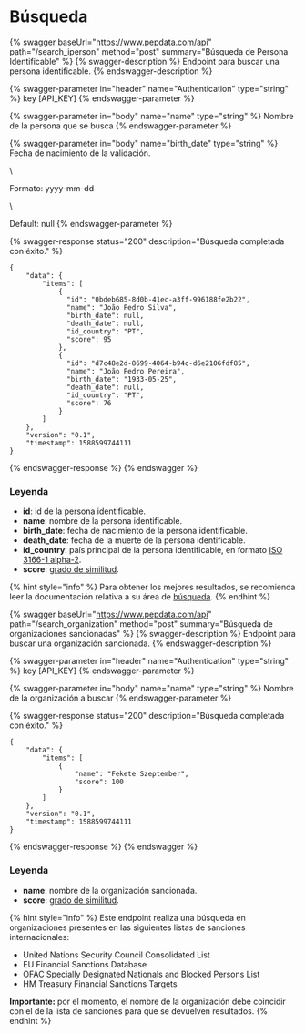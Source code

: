 # Búsqueda

{% swagger baseUrl="https://www.pepdata.com/api" path="/search_iperson" method="post" summary="Búsqueda de Persona Identificable" %}
{% swagger-description %}
Endpoint para buscar una persona identificable.
{% endswagger-description %}

{% swagger-parameter in="header" name="Authentication" type="string" %}
key [API_KEY]
{% endswagger-parameter %}

{% swagger-parameter in="body" name="name" type="string" %}
Nombre de la persona que se busca
{% endswagger-parameter %}

{% swagger-parameter in="body" name="birth_date" type="string" %}
Fecha de nacimiento de la validación. 

\


Formato: yyyy-mm-dd

\


Default: null
{% endswagger-parameter %}

{% swagger-response status="200" description="Búsqueda completada con éxito." %}
```
{
    "data": {
        "items": [
            {
              "id": "0bdeb685-8d0b-41ec-a3ff-996188fe2b22",
              "name": "João Pedro Silva",
              "birth_date": null,
              "death_date": null,
              "id_country": "PT",
              "score": 95
            },
            {
              "id": "d7c48e2d-8699-4064-b94c-d6e2106fdf85",
              "name": "João Pedro Pereira",
              "birth_date": "1933-05-25",
              "death_date": null,
              "id_country": "PT",
              "score": 76
            }
        ]
    },
    "version": "0.1",
    "timestamp": 1588599744111
}
```
{% endswagger-response %}
{% endswagger %}

### Leyenda

* **id**: id de la persona identificable.
* **name**: nombre de la persona identificable.
* **birth\_date**: fecha de nacimiento de la persona identificable.
* **death\_date**: fecha de la muerte de la persona identificable.
* **id\_country**: país principal de la persona identificable, en formato [ISO 3166-1 alpha-2](https://en.wikipedia.org/wiki/ISO\_3166-1\_alpha-2).
* **score**: [grado de similitud](../glossario/glossario-aplicacao.md#grau-de-semelhanca).

{% hint style="info" %}
Para obtener los mejores resultados, se recomienda leer la documentación relativa a su área de [búsqueda](../a-aplicacao/pesquisa.md).
{% endhint %}

{% swagger baseUrl="https://www.pepdata.com/api" path="/search_organization" method="post" summary="Búsqueda de organizaciones sancionadas" %}
{% swagger-description %}
Endpoint para buscar una organización sancionada.
{% endswagger-description %}

{% swagger-parameter in="header" name="Authentication" type="string" %}
key [API_KEY]
{% endswagger-parameter %}

{% swagger-parameter in="body" name="name" type="string" %}
Nombre de la organización a buscar
{% endswagger-parameter %}

{% swagger-response status="200" description="Búsqueda completada con éxito." %}
```
{
    "data": {
        "items": [
            {
                "name": "Fekete Szeptember",
                "score": 100
            }
        ]
    },
    "version": "0.1",
    "timestamp": 1588599744111
}
```
{% endswagger-response %}
{% endswagger %}

### Leyenda

* **name**: nombre de la organización sancionada.
* **score**: [grado de similitud](../glossario/glossario-aplicacao.md#grau-de-semelhanca).

{% hint style="info" %}
Este endpoint realiza una búsqueda en organizaciones presentes en las siguientes listas de sanciones internacionales:

* United Nations Security Council Consolidated List
* EU Financial Sanctions Database
* OFAC Specially Designated Nationals and Blocked Persons List
* HM Treasury Financial Sanctions Targets

**Importante:** por el momento, el nombre de la organización debe coincidir con el de la lista de sanciones para que se devuelven resultados.
{% endhint %}
